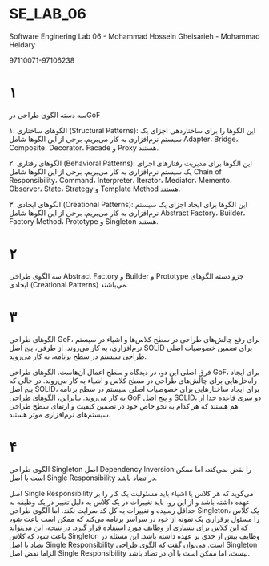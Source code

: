 # SE_LAB_06
Software Enginering Lab 06 - Mohammad Hossein Gheisarieh - Mohammad Heidary

97110071-97106238

# ۱

سه دسته الگوی طراحی درGoF

۱. الگوهای ساختاری (Structural Patterns): این الگوها را برای ساختاردهی اجزای یک سیستم نرم‌افزاری به کار می‌بریم. برخی از این الگوها شامل Adapter، Bridge، Composite، Decorator، Facade و Proxy هستند.

۲. الگوهای رفتاری (Behavioral Patterns): این الگوها برای مدیریت رفتارهای اجزای یک سیستم نرم‌افزاری به کار می‌بریم. برخی از این الگوها شامل Chain of Responsibility، Command، Interpreter، Iterator، Mediator، Memento، Observer، State، Strategy و Template Method هستند.

۳. الگوهای ایجادی (Creational Patterns): این الگوها برای ایجاد اجزای یک سیستم نرم‌افزاری به کار می‌بریم. برخی از این الگوها شامل Abstract Factory، Builder، Factory Method، Prototype و Singleton هستند.


# ۲

سه الگوی طراحی Abstract Factory و Builder و Prototype جزو دسته الگوهای ایجادی (Creational Patterns) می‌باشند. 

# ۳


الگوهای طراحی  GoF، برای رفع چالش‌های طراحی در سطح کلاس‌ها و اشیاء در سیستم نرم‌افزاری، به کار می‌روند. از طرفی، پنج اصل SOLID برای تضمین خصوصیات اصلی طراحی سیستم در سطح برنامه، به کار می‌روند.

فرق اصلی این دو، در دیدگاه و سطح اعمال آن‌هاست. الگوهای طراحی  GoF، برای ایجاد راه‌حل‌هایی برای چالش‌های طراحی در سطح کلاس و اشیاء به کار می‌روند. در حالی که پنج اصل  SOLID، برای ایجاد ساختارهایی برای خصوصیات اصلی سیستم در سطح برنامه به کار می‌روند. بنابراین، الگوهای طراحی GoF و پنج اصل  SOLID، دو سری قاعده جدا از هم هستند که هر کدام به نحو خاص خود در تضمین کیفیت و ارتقای سطح طراحی سیستم‌های نرم‌افزاری موثر هستند.

# ۴

الگوی طراحی Singleton اصل Dependency Inversion را نقض نمی‌کند، اما ممکن است با اصل Single Responsibility در تضاد باشد.

اصل Single Responsibility می‌گوید که هر کلاس یا اشیاء باید مسئولیت یک کار را بر عهده داشته باشد و از این رو، باید تغییرات در یک کلاس به دلیل تغییر در یک وظیفه به حداقل رسیده و تغییرات به کل کد سرایت نکند. اما الگوی طراحی Singleton، یک کلاس را مسئول برقراری یک نمونه از خود در سراسر برنامه می‌کند که ممکن است باعث شود که این کلاس برای بسیاری از وظایف مورد استفاده قرار گیرد. در نتیجه، این می‌تواند باعث شود که کلاس Singleton وظایف بیش از حدی بر عهده داشته باشد. این مسئله در تضاد با اصل Single Responsibility است. می‌توان گفت که الگوی طراحی Singleton الزاما نقض اصل Single Responsibility نیست، اما ممکن است با آن در تضاد باشد. 

